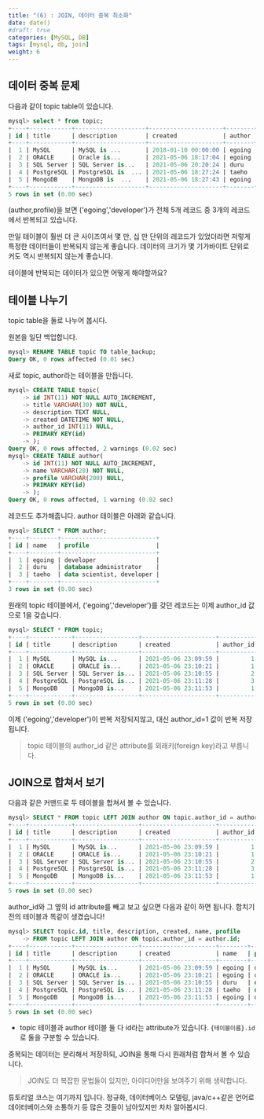 ```yaml
---
title: "(6) : JOIN, 데이터 중복 최소화"
date: date()
#draft: true
categories: [MySQL, DB]
tags: [mysql, db, join]
weight: 6
---
```


## 데이터 중복 문제

다음과 같이 topic table이 있습니다.

```sql
mysql> select * from topic;
+----+------------+--------------------+---------------------+--------+--------------------------+
| id | title      | description        | created             | author | profile                  |
+----+------------+--------------------+---------------------+--------+--------------------------+
|  1 | MySQL      | MySQL is ...       | 2018-01-10 00:00:00 | egoing | developer                |
|  2 | ORACLE     | Oracle is...       | 2021-05-06 18:17:04 | egoing | developer                |
|  3 | SQL Server | SQL Server is...   | 2021-05-06 20:20:24 | duru   | database administrator   |
|  4 | PostgreSQL | PostgreSQL is  ... | 2021-05-06 18:27:24 | taeho  | data scientist,developer |
|  5 | MongoDB    | MongoDB is  ...    | 2021-05-06 18:27:43 | egoing | developer                |
+----+------------+--------------------+---------------------+--------+--------------------------+
5 rows in set (0.00 sec)
```

(author,profile)을 보면 ('egoing','developer')가 전체 5개 레코드 중 3개의 레코드에서 반복되고 있습니다. 

만일 테이블이 훨씬 더 큰 사이즈여서 몇 만, 십 만 단위의 레코드가 있었더라면 저렇게 특정한 데이터들이 반복되지 않는게 좋습니다. 데이터의 크기가 몇 기가바이트 단위로 커도 역시 반복되지 않는게 좋습니다.

테이블에 반복되는 데이터가 있으면 어떻게 해야할까요?

## 테이블 나누기

topic table을 둘로 나누어 봅시다.

원본을 일단 백업합니다.

```sql
mysql> RENAME TABLE topic TO table_backup;
Query OK, 0 rows affected (0.01 sec)
```

새로 topic, author라는 테이블을 만듭니다.

```sql
mysql> CREATE TABLE topic(
    -> id INT(11) NOT NULL AUTO_INCREMENT,
    -> title VARCHAR(30) NOT NULL,
    -> description TEXT NULL,
    -> created DATETIME NOT NULL,
    -> author_id INT(11) NULL,
    -> PRIMARY KEY(id)
    -> );
Query OK, 0 rows affected, 2 warnings (0.02 sec)
mysql> CREATE TABLE author(
    -> id INT(11) NOT NULL AUTO_INCREMENT,
    -> name VARCHAR(20) NOT NULL,
    -> profile VARCHAR(200) NULL,
    -> PRIMARY KEY(id)
    -> );
Query OK, 0 rows affected, 1 warning (0.02 sec)
```

레코드도 추가해줍니다. author 테이블은 아래와 같습니다.

```sql
mysql> SELECT * FROM author;
+----+--------+---------------------------+
| id | name   | profile                   |
+----+--------+---------------------------+
|  1 | egoing | developer                 |
|  2 | duru   | database administrator    |
|  3 | taeho  | data scientist, developer |
+----+--------+---------------------------+
3 rows in set (0.00 sec)
```

원래의 topic 테이블에서, ('egoing','developer')를 갖던 레코드는 이제 author_id 값으로 1을 갖습니다.

```sql
mysql> SELECT * FROM topic;
+----+------------+------------------+---------------------+-----------+
| id | title      | description      | created             | author_id |
+----+------------+------------------+---------------------+-----------+
|  1 | MySQL      | MySQL is...      | 2021-05-06 23:09:59 |         1 |
|  2 | ORACLE     | ORACLE is...     | 2021-05-06 23:10:21 |         1 |
|  3 | SQL Server | SQL Server is... | 2021-05-06 23:10:55 |         2 |
|  4 | PostgreSQL | PostgreSQL is... | 2021-05-06 23:11:28 |         3 |
|  5 | MongoDB    | MongoDB is...    | 2021-05-06 23:11:53 |         1 |
+----+------------+------------------+---------------------+-----------+
5 rows in set (0.00 sec)
```

이제 ('egoing','developer')이 반복 저장되지않고, 대신 author_id=1 값이 반복 저장됩니다.

>topic 테이블의 author_id 같은 attribute를 외래키(foreign key)라고 부릅니다.

## JOIN으로 합쳐서 보기

다음과 같은 커맨드로 두 테이블을 합쳐서 볼 수 있습니다.

```sql
mysql> SELECT * FROM topic LEFT JOIN author ON topic.author_id = author.id;
+----+------------+------------------+---------------------+-----------+------+--------+---------------------------+
| id | title      | description      | created             | author_id | id   | name   | profile                   |
+----+------------+------------------+---------------------+-----------+------+--------+---------------------------+
|  1 | MySQL      | MySQL is...      | 2021-05-06 23:09:59 |         1 |    1 | egoing | developer                 |
|  2 | ORACLE     | ORACLE is...     | 2021-05-06 23:10:21 |         1 |    1 | egoing | developer                 |
|  3 | SQL Server | SQL Server is... | 2021-05-06 23:10:55 |         2 |    2 | duru   | database administrator    |
|  4 | PostgreSQL | PostgreSQL is... | 2021-05-06 23:11:28 |         3 |    3 | taeho  | data scientist, developer |
|  5 | MongoDB    | MongoDB is...    | 2021-05-06 23:11:53 |         1 |    1 | egoing | developer                 |
+----+------------+------------------+---------------------+-----------+------+--------+---------------------------+
5 rows in set (0.00 sec)
```

author_id와 그 옆의 id attribute를 빼고 보고 싶으면 다음과 같이 하면 됩니다. 합치기 전의 테이블과 똑같이 생겼습니다!

```sql
mysql> SELECT topic.id, title, description, created, name, profile
    -> FROM topic LEFT JOIN author ON topic.author_id = author.id;
+----+------------+------------------+---------------------+--------+---------------------------+
| id | title      | description      | created             | name   | profile                   |
+----+------------+------------------+---------------------+--------+---------------------------+
|  1 | MySQL      | MySQL is...      | 2021-05-06 23:09:59 | egoing | developer                 |
|  2 | ORACLE     | ORACLE is...     | 2021-05-06 23:10:21 | egoing | developer                 |
|  3 | SQL Server | SQL Server is... | 2021-05-06 23:10:55 | duru   | database administrator    |
|  4 | PostgreSQL | PostgreSQL is... | 2021-05-06 23:11:28 | taeho  | data scientist, developer |
|  5 | MongoDB    | MongoDB is...    | 2021-05-06 23:11:53 | egoing | developer                 |
+----+------------+------------------+---------------------+--------+---------------------------+
5 rows in set (0.00 sec)
```

- topic 테이블과 author 테이블 둘 다 id라는 attribute가 있습니다. `{테이블이름}.id`로 둘을 구분할 수 있습니다.

중복되는 데이터는 분리해서 저장하되, JOIN을 통해 다시 원래처럼 합쳐서 볼 수 있습니다.

>JOIN도 더 복잡한 문법들이 있지만, 아이디어만을 보여주기 위해 생략합니다.

튜토리얼 코스는 여기까지 입니다. 정규화, 데이터베이스 모델링, java/c++같은 언어로 데이터베이스와 소통하기 등 많은 것들이 남아있지만 차차 알아봅시다.
